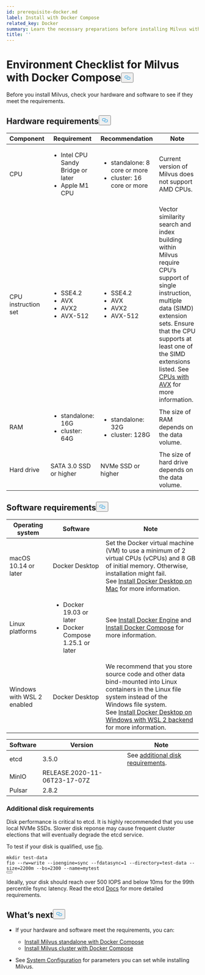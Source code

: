 ```yaml
---
id: prerequisite-docker.md
label: Install with Docker Compose
related_key: Docker
summary: Learn the necessary preparations before installing Milvus with Docker Compose.
title: ''
---
```

<h1 id="Environment-Checklist-for-Milvus-with-Docker-Compose" class="common-anchor-header">Environment Checklist for Milvus with Docker Compose<button data-href="#Environment-Checklist-for-Milvus-with-Docker-Compose" class="anchor-icon" translate="no">
      <svg translate="no"
        aria-hidden="true"
        focusable="false"
        height="20"
        version="1.1"
        viewBox="0 0 16 16"
        width="16"
      >
        <path
          fill="#0092E4"
          fill-rule="evenodd"
          d="M4 9h1v1H4c-1.5 0-3-1.69-3-3.5S2.55 3 4 3h4c1.45 0 3 1.69 3 3.5 0 1.41-.91 2.72-2 3.25V8.59c.58-.45 1-1.27 1-2.09C10 5.22 8.98 4 8 4H4c-.98 0-2 1.22-2 2.5S3 9 4 9zm9-3h-1v1h1c1 0 2 1.22 2 2.5S13.98 12 13 12H9c-.98 0-2-1.22-2-2.5 0-.83.42-1.64 1-2.09V6.25c-1.09.53-2 1.84-2 3.25C6 11.31 7.55 13 9 13h4c1.45 0 3-1.69 3-3.5S14.5 6 13 6z"
        ></path>
      </svg>
    </button></h1><p>Before you install Milvus, check your hardware and software to see if they meet the requirements.</p>
<h2 id="Hardware-requirements" class="common-anchor-header">Hardware requirements<button data-href="#Hardware-requirements" class="anchor-icon" translate="no">
      <svg translate="no"
        aria-hidden="true"
        focusable="false"
        height="20"
        version="1.1"
        viewBox="0 0 16 16"
        width="16"
      >
        <path
          fill="#0092E4"
          fill-rule="evenodd"
          d="M4 9h1v1H4c-1.5 0-3-1.69-3-3.5S2.55 3 4 3h4c1.45 0 3 1.69 3 3.5 0 1.41-.91 2.72-2 3.25V8.59c.58-.45 1-1.27 1-2.09C10 5.22 8.98 4 8 4H4c-.98 0-2 1.22-2 2.5S3 9 4 9zm9-3h-1v1h1c1 0 2 1.22 2 2.5S13.98 12 13 12H9c-.98 0-2-1.22-2-2.5 0-.83.42-1.64 1-2.09V6.25c-1.09.53-2 1.84-2 3.25C6 11.31 7.55 13 9 13h4c1.45 0 3-1.69 3-3.5S14.5 6 13 6z"
        ></path>
      </svg>
    </button></h2><table>
<thead>
<tr><th>Component</th><th>Requirement</th><th>Recommendation</th><th>Note</th></tr>
</thead>
<tbody>
<tr><td>CPU</td><td><ul><li>Intel CPU Sandy Bridge or later</li><li>Apple M1 CPU</li></ul></td><td><ul><li>standalone: 8 core or more</li><li>cluster: 16 core or more</li></ul></td><td>Current version of Milvus does not support AMD CPUs.</td></tr>
<tr><td>CPU instruction set</td><td><ul><li>SSE4.2</li><li>AVX</li><li>AVX2</li><li>AVX-512</li></ul></td><td><ul><li>SSE4.2</li><li>AVX</li><li>AVX2</li><li>AVX-512</li></ul></td><td>Vector similarity search and index building within Milvus require CPU’s support of single instruction, multiple data (SIMD) extension sets. Ensure that the CPU supports at least one of the SIMD extensions listed. See <a href="https://en.wikipedia.org/wiki/Advanced_Vector_Extensions#CPUs_with_AVX">CPUs with AVX</a> for more information.</td></tr>
<tr><td>RAM</td><td><ul><li>standalone: 16G</li><li>cluster: 64G</li></ul></td><td><ul><li>standalone: 32G</li><li>cluster: 128G</li></ul></td><td>The size of RAM depends on the data volume.</td></tr>
<tr><td>Hard drive</td><td>SATA 3.0 SSD or higher</td><td>NVMe SSD or higher</td><td>The size of hard drive depends on the data volume.</td></tr>
</tbody>
</table>
<h2 id="Software-requirements" class="common-anchor-header">Software requirements<button data-href="#Software-requirements" class="anchor-icon" translate="no">
      <svg translate="no"
        aria-hidden="true"
        focusable="false"
        height="20"
        version="1.1"
        viewBox="0 0 16 16"
        width="16"
      >
        <path
          fill="#0092E4"
          fill-rule="evenodd"
          d="M4 9h1v1H4c-1.5 0-3-1.69-3-3.5S2.55 3 4 3h4c1.45 0 3 1.69 3 3.5 0 1.41-.91 2.72-2 3.25V8.59c.58-.45 1-1.27 1-2.09C10 5.22 8.98 4 8 4H4c-.98 0-2 1.22-2 2.5S3 9 4 9zm9-3h-1v1h1c1 0 2 1.22 2 2.5S13.98 12 13 12H9c-.98 0-2-1.22-2-2.5 0-.83.42-1.64 1-2.09V6.25c-1.09.53-2 1.84-2 3.25C6 11.31 7.55 13 9 13h4c1.45 0 3-1.69 3-3.5S14.5 6 13 6z"
        ></path>
      </svg>
    </button></h2><table>
<thead>
<tr><th>Operating system</th><th>Software</th><th>Note</th></tr>
</thead>
<tbody>
<tr><td>macOS 10.14 or later</td><td>Docker Desktop</td><td>Set the Docker virtual machine (VM) to use a minimum of 2 virtual CPUs (vCPUs) and 8 GB of initial memory. Otherwise, installation might fail. <br/>See <a href="https://docs.docker.com/desktop/mac/install/">Install Docker Desktop on Mac</a> for more information.</td></tr>
<tr><td>Linux platforms</td><td><ul><li>Docker 19.03 or later</li><li>Docker Compose 1.25.1 or later</li></ul></td><td>See <a href="https://docs.docker.com/engine/install/">Install Docker Engine</a> and <a href="https://docs.docker.com/compose/install/">Install Docker Compose</a> for more information.</td></tr>
<tr><td>Windows with WSL 2 enabled</td><td>Docker Desktop</td><td>We recommend that you store source code and other data bind-mounted into Linux containers in the Linux file system instead of the Windows file system.<br/>See <a href="https://docs.docker.com/desktop/windows/install/#wsl-2-backend">Install Docker Desktop on Windows with WSL 2 backend</a> for more information.</td></tr>
</tbody>
</table>
<table>
<thead>
<tr><th>Software</th><th>Version</th><th>Note</th></tr>
</thead>
<tbody>
<tr><td>etcd</td><td>3.5.0</td><td>See <a href="#Additional-disk-requirements">additional disk requirements</a>.</td></tr>
<tr><td>MinIO</td><td>RELEASE.2020-11-06T23-17-07Z</td><td></td></tr>
<tr><td>Pulsar</td><td>2.8.2</td><td></td></tr>
</tbody>
</table>
<h3 id="Additional-disk-requirements" class="common-anchor-header">Additional disk requirements</h3><p>Disk performance is critical to etcd. It is highly recommended that you use local NVMe SSDs. Slower disk reponse may cause frequent cluster elections that will eventually degrade the etcd service.</p>
<p>To test if your disk is qualified, use <a href="https://github.com/axboe/fio">fio</a>.</p>
<pre><code translate="no" class="language-bash"><span class="hljs-built_in">mkdir</span> test-data
fio --rw=write --ioengine=<span class="hljs-built_in">sync</span> --fdatasync=1 --directory=test-data --size=2200m --bs=2300 --name=mytest
<button class="copy-code-btn"></button></code></pre>
<p>Ideally, your disk should reach over 500  IOPS and below 10ms for the 99th percentile fsync latency. Read the etcd <a href="https://etcd.io/docs/v3.5/op-guide/hardware/#disks">Docs</a> for more detailed requirements.</p>
<h2 id="Whats-next" class="common-anchor-header">What’s next<button data-href="#Whats-next" class="anchor-icon" translate="no">
      <svg translate="no"
        aria-hidden="true"
        focusable="false"
        height="20"
        version="1.1"
        viewBox="0 0 16 16"
        width="16"
      >
        <path
          fill="#0092E4"
          fill-rule="evenodd"
          d="M4 9h1v1H4c-1.5 0-3-1.69-3-3.5S2.55 3 4 3h4c1.45 0 3 1.69 3 3.5 0 1.41-.91 2.72-2 3.25V8.59c.58-.45 1-1.27 1-2.09C10 5.22 8.98 4 8 4H4c-.98 0-2 1.22-2 2.5S3 9 4 9zm9-3h-1v1h1c1 0 2 1.22 2 2.5S13.98 12 13 12H9c-.98 0-2-1.22-2-2.5 0-.83.42-1.64 1-2.09V6.25c-1.09.53-2 1.84-2 3.25C6 11.31 7.55 13 9 13h4c1.45 0 3-1.69 3-3.5S14.5 6 13 6z"
        ></path>
      </svg>
    </button></h2><ul>
<li><p>If your hardware and software meet the requirements, you can:</p>
<ul>
<li><a href="/docs/pt/install_standalone-docker.md">Install Milvus standalone with Docker Compose</a></li>
<li><a href="/docs/pt/install_cluster-docker.md">Install Milvus cluster with Docker Compose</a></li>
</ul></li>
<li><p>See <a href="/docs/pt/system_configuration.md">System Configuration</a> for parameters you can set while installing Milvus.</p></li>
</ul>
